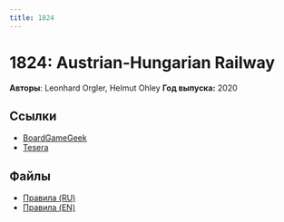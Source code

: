 ```yaml
---
title: 1824
---
```


# 1824: Austrian-Hungarian Railway

**Авторы**: Leonhard Orgler, Helmut Ohley
**Год выпуска:** 2020

## Ссылки

- [BoardGameGeek](https://boardgamegeek.com/boardgame/277030/1824-austrian-hungarian-railway-second-edition)
- [Tesera](https://tesera.ru/game/1824se/)

## Файлы

- [Правила (RU)](1824-rules-ru-v1.pdf)
- [Правила (EN)](https://boardgamegeek.com/filepage/188242/1824-english-rules)
